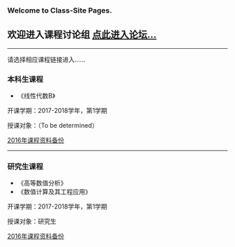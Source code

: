 ### Welcome to Class-Site Pages.

## 欢迎进入课程讨论组 [点此进入论坛...](http://bbs.caiclass.win/)

---
请选择相应课程链接进入......

### 本科生课程
- 《线性代数B》

开课学期：2017-2018学年，第1学期

授课对象：（To be determined）

[2016年课程资料备份](http://page.caiclass.win/index_la16.html)

---

### 研究生课程
- 《高等数值分析》
- 《数值计算及其工程应用》

开课学期：2017-2018学年，第1学期

授课对象：研究生

[2016年课程资料备份](http://page.caiclass.win/index_na2016.html)

